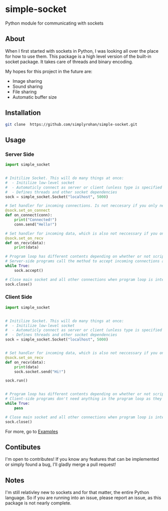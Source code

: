 
# simple-socket
Python module for communicating with sockets


## About

When I first started with sockets in Python, I was looking all over the place for how to use them. This package is a high level version of the built-in socket package. It takes care of threads and binary encoding.  

My hopes for this project in the future are:
 - Image sharing
 - Sound sharing
 - File sharing
 - Automatic buffer size

 ## Installation

 ```bash
 git clone  https://github.com/simplyrohan/simple-socket.git
 ```  

## Usage

### Server Side
```python
import simple_socket


# Initilize Socket. This will do many things at once:
#  - Initilize low-level socket
#  - Automaticly connect as server or client (unless type is specified already)
#  - Defines threads and other socket dependencies
sock = simple_socket.Socket("localhost", 5000)

# Set handler for incoming connections. Is not neccesary if you only need to listen to sockets as connections will automatically be handled
@sock.set_on_connect
def on_connect(conn):
    print("Connected!")
    conn.send("Hello!")

# Set handler for incoming data, which is also not neccessary if you only need to send data to sockets
@sock.set_on_recv
def on_recv(data):
    print(data)

# Program loop has different contents depending on whether or not script is server-side or client-side.
# Server-side programs call the method to accept incoming connections and create a thread for them
while True:
    sock.accept()

# Close main socket and all other connections when program loop is interrupted
sock.close()

```



### Client Side
```python
import simple_socket


# Initilize Socket. This will do many things at once:
#  - Initilize low-level socket
#  - Automaticly connect as server or client (unless type is specified already)
#  - Defines threads and other socket dependencies
sock = simple_socket.Socket("localhost", 5000)


# Set handler for incoming data, which is also not neccessary if you only need to send data to server
@sock.set_on_recv
def on_recv(data):
    print(data)
    sock.socket.send("Hi!")

sock.run()


# Program loop has different contents depending on whether or not script is server-side or client-side.
# Client-side programs don't need anything in the program loop as they don't handle incoming connections to the server
while True:
    pass

# Close main socket and all other connections when program loop is interrupted
sock.close()

```
For more, go to [Examples](https://github.com/simplyrohan/simple-socket/tree/main/Examples)

## Contibutes
I'm open to contributes! If you know any features that can be implemented or simply found a bug, I'll gladly merge a pull request!

## Notes
I'm still relativley new to sockets and for that matter, the entire Python language. So if you are running into an issue, please report an issue, as this package is not nearly complete.

